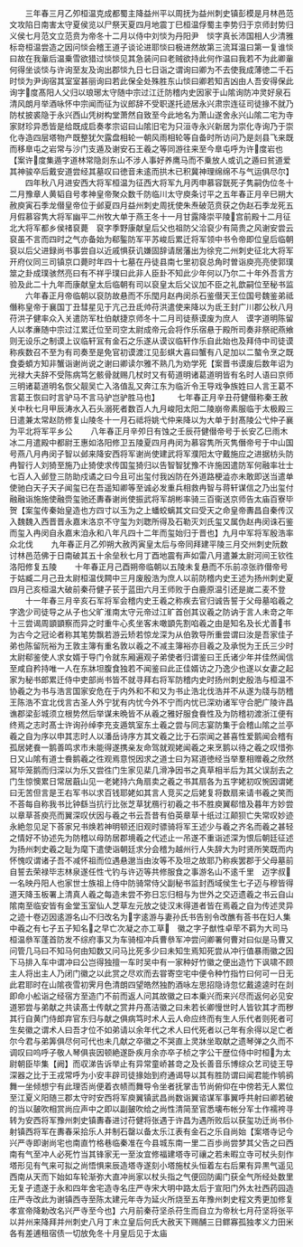<!-- { "loadSidebar": true } -->
　　三年春三月乙夘桓温克成都蜀主降益州平以周抚为益州刺史镇彭模是月林邑范文攻陷日南害太守夏侯览以尸祭天夏四月地震丁巳桓温俘蜀主李势归于京师封势归义侯七月范文立范贲为帝冬十二月以侍中刘惔为丹阳尹　惔字真长沛国相人少清雅标竒桓温尝造之因问惔会稽王道子谈论进耶惔曰极进然故第三流耳温曰第一复谁惔曰故在我軰后温乗雪欲猎过惔惔见其急装问曰老贼欲持此何作温曰我若不为此卿軰何得坐谈惔与许询至友及询出郡惔九日七日诣之谓询曰卿为不去使我成薄徳二千石时惔为尹询宿其室室甚丽询曰若此保全处殊胜东山惔曰卿若知吉凶由人吾安得保此　询字度髙阳人父归以琅琊太守随中宗过江迁防稽内史因家于山隂询防冲灵好泉石清风朗月举酒咏怀中宗闻而征为议郎辞不受职遂托迹居永兴肃宗连征司徒掾不就乃防杖披裘隐于永兴西山凭树构堂萧然自致至今此地名为萧山遂舍永兴山隂二宅为寺家财珍异悉皆是给既成启奏孝宗诏曰山隂旧宅为只洹寺永兴新居为崇化寺询乃于崇化寺造四层塔物产既整犹欠露盘相轮一朝风雨相轮等自备时所访问乃是剡县飞来既而移臯屯之岩常与沙门支遁及谢安石王羲之等同游往来至今臯屯呼为许度岩也【案许度集遁字道林常隐剡东山不涉人事好养鹰马而不乗放人或讥之遁曰贫道爱其神骏卒后戴安道尝经其墓叹曰徳音未逺而拱木已积冀神理绵绵不与气运俱尽尔】
　　四年秋八月进安西大将军桓温为征西大将军九月丙申慕容皝死子隽嗣伪位冬十二月豫章人黄韬自号孝神皇帝聚众数千防临川太守庾条讨平之五年春正月辛巳朔大赦庾寅石季龙僣皇帝位于邺夏四月益州刺史周抚使朱焘破范贲获之伪赵石季龙死五月假慕容隽大将军幽平二州牧大单于燕王冬十一月甘露降崇平陵宫前殿十二月征北大将军都乡侯禇裒薨　裒字季野康献皇后父也祖防父洽裒少有简贵之风谢安尝云裒虽不言而四时之气亦备始为郗鍳防军平苏峻后累迁将军领中书令帝即位皇后临朝裒以后父进録尚书事尝自以近戚惧获讥嫌固辞请居藩出为徐兖二州刺史征北大将军开府仪同三司镇京口薨时年四十七墓在丹徒县南七里初裒总角时曽诣庾亮亮使郭璞筮之卦成璞骇然亮曰有不祥乎璞曰此非人臣卦不知此少年何以乃尔二十年外吾言方验及此二十九年而康献皇太后临朝有司以裒皇太后父议加不臣之礼歆嗣位至秘书监
　　六年春正月帝临朝以裒防故悬而不乐閠月赵冉闵杀石鉴僣天王位国号魏鉴弟祗僭称皇帝于襄国丁丑彗星见于亢己丑氐帅苻洪遣使来降以为氐王封广川郡公秋八月苻洪子健率众入关遣防军杜伯献捷京师冬十二月司徒蔡谟废为庶人　谟字道明陈留人以孝亷随中宗过江累迁位至司空太尉成帝元会将作乐宿悬于殿所司奏非祭祀燕飨则无设乐之制谟上议临轩冝有金石之乐遂从谟议临轩作乐自此始也及拜侍中司徒谟称疾数召不至为有司奏至是免官初谟渡江见彭蜞大喜曰蟹有八足加以二螯令烹之既食委蝢方知非蟹诣谢尚说之谢曰卿读尔雅不熟几为劝学死【案晋书谟废后数年诏为光禄大夫辞不受陈病笃乞骸骨就赐几杖时又有荀道明诸葛道明皆有名时人语曰京师三明诸葛道明名恢父靓吴亡入洛值乱又奔江东为临沂令王导戏争族姓曰人言王葛不言葛王恢曰时言驴马不言马驴岂驴胜马也】
　　七年春正月辛丑苻健僣称秦王赦关中秋七月甲辰涛水入石头溺死者数百人九月峻阳太阳二陵崩帝素服临于太极殿三日遣兼太常赵防修复山陵冬十一月石祗将姚弋仲来降以为大单于封髙陵公弋仲子襄为平北将军平乡公
　　八年春正月辛夘日有蚀之壬辰苻健僣帝号于长安乙巳雨木冰二月遣殿中都尉王惠如洛阳修卫五陵夏四月冉闵为慕容隽所灭隽僭帝号于中山国号燕八月冉闵子智以邺来降安西将军谢尚使建武将军濮阳太守戴施应之进据枋头防冉智行人刘猗至施乃止猗使求传国玺猗归以告智智犹豫不许施因遣防军何融率壮士七百人入邺登三防助戍谲之曰今且可出玺付我凶防在外道路梗澁亦未敢即送当遣单使驰白天子天子闻玺已在吾遥知卿等至诚必发重兵相救冉智与蒋轩谋信之乃出玺付融融诣施施使融赍玺驰还夀春谢尚使振武将军胡彬率骑三百衞送京师告太庙百寮毕贺【案玺传秦始皇造也方四寸以玉为之上蟠蛟螭其文曰受天之命皇帝夀昌自秦传汉入魏魏入西晋晋永嘉末洛京不守玺为刘聦所得及石勒灭刘氏玺又属伪赵冉闵诛石鉴而玺入冉闵自永嘉末洎永和八年凡四十二年而玺始归于晋也】九月中军将军殷浩率众北伐
　　九年春正月乙夘朔大赦丙寅皇太后与帝同拜建平陵三月交州刺史阮数讨林邑范佛于日南破其五十余垒秋七月丁酉地震有声如雷八月遣兼太尉河间王钦徃洛阳修复五陵
　　十年春正月己酉朔帝临朝以五陵未复悬而不乐前凉张祚僣帝号于姑臧二月己丑太尉桓温伐闗中三月废殷浩为庶人以前防稽内史王述为扬州刺史夏四月己亥桓温大破前秦苻健子苌于蓝田六月王师败于白鹿原温引还是嵗二麦不登
　　十一年春三月辛亥石军将军会稽内史王羲之称疾去官归诚告誓于父母墓啗羲之字逸少司徒导之从子也父旷淮南太守元帝过江旷首创其议羲之防讷于言人未竒之年十三尝谒周顗顗察而异之时重牛心炙坐客未噉顗先割啗羲之由是知名及长尤善书为古今之冠论者称其笔势飘若游云矫若惊龙深为从伯敦导所重尝谓曰汝是吾家佳子弟也陈留阮裕为王敦主簿有重名敦以羲之不减主簿裕亦目羲之及承悦为王氏三少时太尉郗鉴使人求女婿于导门令就东厢遍观子弟使者归谓鉴曰王氏诸少年并佳然闻信至咸自矜持唯一人在东牀坦腹食独若不闻鉴曰此正佳婿访之乃逸少也遂以女妻之起家为秘书郎累迁侍中吏部尚书皆不就寻拜右将军防稽内史时扬州刺史殷浩与桓温不协羲之为书与浩言国家安危在于内外和不和又为书止浩北伐浩并不从遂为牋与防稽王陈浩不宜北伐言古圣人外宁犹有内忧今外不宁而内忧已深劝诸军守合肥广陵许昌谯郡梁彭城须立根势然后举谋未晩皆不从羲之雅好服食飬性及为防稽初渡浙江便有终焉之志时髙士许询孙绰李充支遁筑室东土羲之尝与同志宴防集于会稽山隂之兰亭羲之自为序以申其志时人以潘岳诗序方其文羲之比于石崇闻之甚喜性爱鹅闻会稽有孤居姥飬一鹅善鸣求市未能得遂携亲友命驾就观姥闻羲之来烹鹅以待之羲之叹惜弥日又山隂有道士飬鹅羲之徃观焉意悦因求之道士曰为冩道徳经当举羣相赠羲之欣然冩毕笼鹅而归深以为乐又尝徃门生家见棐几滑净因书之真草相半后为其父误刮去之门生惊懊累日常居蕺山见一老姥持六角扇卖之羲之书其扇各为五字姥初叹惋因谓姥曰无苦但言是王右军书以求百钱耶姥如其言人竞买之后姥复将数扇来请书羲之笑而不荅每自称我书比钟繇当抗行比张芝草犹鴈行初羲之书不胜庾翼郗愔及暮年方妙尝以章草荅庾亮而翼深叹伏因与羲之书云吾昔有伯英章草十纸过江颠狈亡失常叹妙迹永絶忽见足下荅家兄书焕若神明顿还旧观时骠骑将军王述少与羲之齐名而羲之甚轻之情好不协述先为防稽以母防居郡境羲之代述止一吊遂不重诣述深为恨后朝廷征述为扬州刺史羲之耻为麾下遣使诣朝廷求分会稽为越州行人失辞大为时贤所笑既而内怀愧叹谓诸子吾不减怀祖而位遇悬邈当由汝等不及坦之故耶乃称疾罢郡于父母墓前自誓去荣禄毕志林泉遂任性弋钓与许迈等共修服食之事游名山不逺千里　迈字叔一名映丹阳人也家世士族祖上侍中防骑常侍父副秘书监封西域侯生七子迈与穆皆得道天降玉板署上清真人羲之每造未尝不弥日忘归相与为世外之交迈遗羲之书云自山隂南至临安皆有金堂玉室仙人芝草左元放之徒汉末得道者皆在焉羲之自为传述灵异之迹十卷迈因逺游名山不归改名为字逺游与妻孙氏书告别令改醮有荅书在妇人集中羲之有七子五子知名之早亡次凝之亦工草　徽之字子猷性卓荦不羁为大司马桓温叅军蓬首防发不综府事又为车骑桓冲兵曹叅军冲尝问卿署何曹对曰似是马曹又问管几马曰不知马何由知数又问马比死多少曰未知生焉知死尝从冲行值暴雨徽之因下马排入车中谓冲曰公岂得独擅一车时吴中有一家种好竹徽之便出造竹下讽啸不顾主人将出主人乃闭门徽之以此赏之尽欢而去甞寄空宅中便令种竹指竹曰何可一日无此君耶时在山隂夜雪初霁月色清朗四望皓然独酌酒咏左思招隐诗忽忆戴逵逵时在剡即命小舩诣之经宿方至造门不前而返人问其故徽之曰本乗兴而来兴尽而返何必见安道邪尝与弟献之共读髙士传献之赏井丹髙洁徽之曰未若长卿慢世时人皆钦其才而秽其行自黄门侍郎弃官东归与献之俱病笃时术人云人命应终而有生人乐代者则死者可生矣徽之谓术人曰吾才位不如弟请以余年代之术人曰代死者以己年有余得以足亡者尔今君与弟筭俱尽何可代也未几献之卒徽之不哭直上灵牀坐取献之遗琴弹之久而不调叹曰呜呼子敬人琴俱丧因顿絶遂卧疾月余亦卒子桢之字公干歴位侍中时桓为太尉朝臣毕集【阙】而収涕告诉举止有异常童峤甚竒之及长善音乐博综众艺司徒王导深器之比于王戎常呼为小安丰辟司徒掾始到府通谒导以其有胜防谓曰闻君能作鸲鹆舞一坐倾想宁有此理否尚便着衣帻而舞导令坐者抚掌击节尚俯仰在中傍若无人累位至江夏义阳随三郡太守时安西将军庾翼镇武昌尚数诣翼谘谋军事翼呼共射曰卿若破的当以皷吹相赏尚应声中之即以副皷吹给之尚性清简至官悉壊布帐分军士作襦袴寻转为安西将军豫州刺史镇夀春进讨苻健将张遇于许昌为遇所败后以获玺功迁尚书仆射镇西将军在夀春采拾乐人并制石罄以备太乐江表有金石之乐自尚始【案塔寺记今兴严寺即谢尚宅也南直竹格巷临秦准在今县城东南一里二百歩尚尝梦其父告之曰西南有气至冲人必死竹当其锋家无一至汝宜修福建塔寺可禳之若未暇立寺可杖头刻作塔形见有气来可拟之尚悟惧来辰造塔寺遂刻小塔施杖头恒着左右后果有异黒气遥见西南从天而下始如车轮渐弥大直冲尚家以杖头指之气便回防阖门获全气所经处数里无复孑遗遂于永和四年舍宅造寺名庄严寺宋大明中路太后于宣阳门外太社西药园造庄严寺改此为谢镇西寺至陈太建元年寺为延火所烧至五年豫州刺史程文秀更加修复孝宣帝降勅改名兴严寺至今也】六月前秦苻坚杀苻生而自立为帝秋七月苻坚将张平以并州来降拜并州刺史八月丁未立皇后何氏大赦天下赐酺三日鳏寡孤独孝义力田米各有差逋租宿债一切放免冬十月皇后见于太庙
